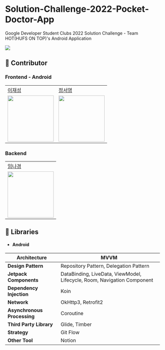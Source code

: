 # Solution-Challenge-2022-Pocket-Doctor-App
Google Developer Student Clubs 2022 Solution Challenge - Team HOT(HUFS ON TOP)'s Android Application

<img src= "https://user-images.githubusercontent.com/51078673/161058837-1e1d6c31-6678-41c5-bc00-a29c3340c91a.png">

## 💊 Contributor
### Frontend - Android
<table>
  <tr>
    <td><a href="https://github.com/yejin9858">이재성</a></td>
    <td><a href="https://github.com/SeoYoung99">정서영</a></td>
  </tr>
  <tr>
    <td><img src="https://github.com/JaesungLeee.png" width="150"></td>
    <td><img src="https://github.com/SeoYoung99.png" width="150"></td>
  </tr>
</table>

### Backend

<table>
  <tr>
    <td><a href="https://github.com/NakyungIm">임나경</a></td>
  </tr>
  <tr>
    <td><img src="https://github.com/NakyungIm.png" width="150"></td>
  </tr>
</table>




## 💊 Libraries
- #### Android

| **Architecture**            | MVVM                                                         |
| --------------------------- | ------------------------------------------------------------ |
| **Design Pattern**          | Repository Pattern, Delegation Pattern                       |
| **Jetpack Components**      | DataBinding, LiveData, ViewModel, Lifecycle, Room, Navigation Component|
| **Dependency Injection**    | Koin                                                         |
| **Network**                 | OkHttp3, Retrofit2                                           |
| **Asynchronous Processing** | Coroutine                                                    |
| **Third Party Library**     | Glide, Timber                                                |
| **Strategy**                | Git Flow                                                     |
| **Other Tool**              | Notion                                                       |

